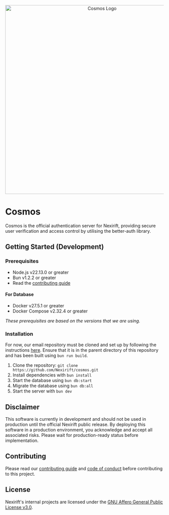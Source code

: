 <p align="center">
<img src="https://raw.githubusercontent.com/Nexirift/media-kit/main/cosmos/banner.png" width="600" alt="Cosmos Logo" />
</p>

# Cosmos

Cosmos is the official authentication server for Nexirift, providing secure user verification and access control by utilising the better-auth library.

## Getting Started (Development)

### Prerequisites

- Node.js v22.13.0 or greater
- Bun v1.2.2 or greater
- Read the [contributing guide](https://github.com/Nexirift/.github/blob/main/contributing/README.md)

#### For Database

- Docker v27.5.1 or greater
- Docker Compose v2.32.4 or greater

*These prerequisites are based on the versions that we are using.*

### Installation

For now, our email repository must be cloned and set up by following the instructions [here](https://github.com/Nexirift/emails). Ensure that it is in the parent directory of this repository and has been built using `bun run build`.

1. Clone the repository: `git clone https://github.com/Nexirift/cosmos.git`
2. Install dependencies with `bun install`
3. Start the database using `bun db:start`
4. Migrate the database using `bun db:all`
5. Start the server with `bun dev`

## Disclaimer

This software is currently in development and should not be used in production until the official Nexirift public release. By deploying this software in a production environment, you acknowledge and accept all associated risks. Please wait for production-ready status before implementation.

## Contributing

Please read our [contributing guide](https://github.com/Nexirift/.github/blob/main/contributing/README.md) and [code of conduct](https://github.com/Nexirift/.github/blob/main/contributing/CODE_OF_CONDUCT.md) before contributing to this project.

## License

Nexirift's internal projects are licensed under the [GNU Affero General Public License v3.0](LICENSE).
